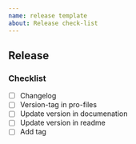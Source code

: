 ```yaml
---
name: release template
about: Release check-list
---
```


## Release

### Checklist

- [ ] Changelog
- [ ] Version-tag in pro-files
- [ ] Update version in documenation
- [ ] Update version in readme
- [ ] Add tag

